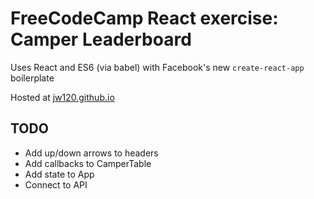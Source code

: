 # FreeCodeCamp React exercise: Camper Leaderboard

Uses React and ES6 (via babel) with Facebook's new `create-react-app` boilerplate

Hosted at [jw120.github.io](https://jw120.github.io)

## TODO


* Add up/down arrows to headers
* Add callbacks to CamperTable
* Add state to App
* Connect to API
